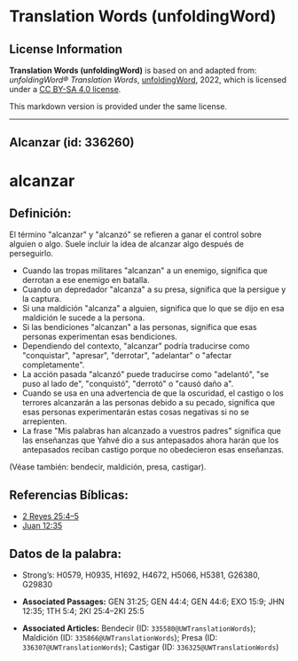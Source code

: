 # Translation Words (unfoldingWord)

## License Information

**Translation Words (unfoldingWord)** is based on and adapted from: _unfoldingWord® Translation Words_, [unfoldingWord](https://unfoldingword.org/utw), 2022, which is licensed under a [CC BY-SA 4.0 license](https://creativecommons.org/licenses/by-sa/4.0/legalcode.en).

This markdown version is provided under the same license.



--------------------------------

## Alcanzar (id: 336260)

alcanzar
========

Definición:
-----------

El término "alcanzar" y "alcanzó" se refieren a ganar el control sobre alguien o algo. Suele incluir la idea de alcanzar algo después de perseguirlo.

* Cuando las tropas militares "alcanzan" a un enemigo, significa que derrotan a ese enemigo en batalla.
* Cuando un depredador "alcanza" a su presa, significa que la persigue y la captura.
* Si una maldición "alcanza" a alguien, significa que lo que se dijo en esa maldición le sucede a la persona.
* Si las bendiciones "alcanzan" a las personas, significa que esas personas experimentan esas bendiciones.
* Dependiendo del contexto, "alcanzar" podría traducirse como "conquistar", "apresar", "derrotar", "adelantar" o "afectar completamente".
* La acción pasada "alcanzó" puede traducirse como "adelantó", "se puso al lado de", "conquistó", "derrotó" o "causó daño a".
* Cuando se usa en una advertencia de que la oscuridad, el castigo o los terrores alcanzarán a las personas debido a su pecado, significa que esas personas experimentarán estas cosas negativas si no se arrepienten.
* La frase "Mis palabras han alcanzado a vuestros padres" significa que las enseñanzas que Yahvé dio a sus antepasados ahora harán que los antepasados reciban castigo porque no obedecieron esas enseñanzas.

(Véase también: bendecir, maldición, presa, castigar).

Referencias Bíblicas:
---------------------

* [2 Reyes 25:4–5](https://ref.ly/2Kgs25:4-2Kgs25:5)
* [Juan 12:35](https://ref.ly/John12:35)

Datos de la palabra:
--------------------

* Strong’s: H0579, H0935, H1692, H4672, H5066, H5381, G26380, G29830

* **Associated Passages:** GEN 31:25; GEN 44:4; GEN 44:6; EXO 15:9; JHN 12:35; 1TH 5:4; 2KI 25:4–2KI 25:5
* **Associated Articles:** Bendecir (ID: `335580@UWTranslationWords`); Maldición (ID: `335866@UWTranslationWords`); Presa (ID: `336307@UWTranslationWords`); Castigar (ID: `336325@UWTranslationWords`)

